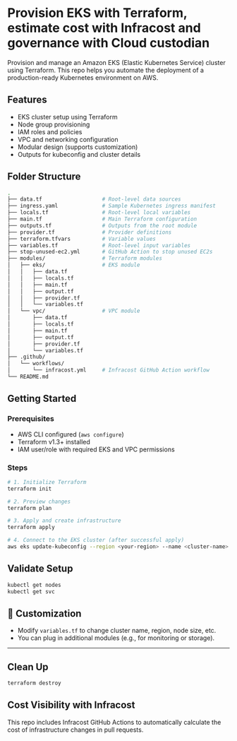 # Provision EKS with Terraform, estimate cost with Infracost and governance with Cloud custodian

Provision and manage an Amazon EKS (Elastic Kubernetes Service) cluster using Terraform. This repo helps you automate the deployment of a production-ready Kubernetes environment on AWS.

## Features

- EKS cluster setup using Terraform
- Node group provisioning
- IAM roles and policies
- VPC and networking configuration
- Modular design (supports customization)
- Outputs for kubeconfig and cluster details

## Folder Structure

```bash
.
├── data.tf                   # Root-level data sources
├── ingress.yaml              # Sample Kubernetes ingress manifest
├── locals.tf                 # Root-level local variables
├── main.tf                   # Main Terraform configuration
├── outputs.tf                # Outputs from the root module
├── provider.tf               # Provider definitions
├── terraform.tfvars          # Variable values
├── variables.tf              # Root-level input variables
├── stop-unused-ec2.yml       # GitHub Action to stop unused EC2s
├── modules/                  # Terraform modules
│   ├── eks/                  # EKS module
│   │   ├── data.tf
│   │   ├── locals.tf
│   │   ├── main.tf
│   │   ├── output.tf
│   │   ├── provider.tf
│   │   └── variables.tf
│   └── vpc/                  # VPC module
│       ├── data.tf
│       ├── locals.tf
│       ├── main.tf
│       ├── output.tf
│       ├── provider.tf
│       └── variables.tf
├── .github/
│   └── workflows/
│       └── infracost.yml     # Infracost GitHub Action workflow
└── README.md

```

## Getting Started

### Prerequisites

- AWS CLI configured (`aws configure`)
- Terraform v1.3+ installed
- IAM user/role with required EKS and VPC permissions

### Steps

```bash
# 1. Initialize Terraform
terraform init

# 2. Preview changes
terraform plan

# 3. Apply and create infrastructure
terraform apply

# 4. Connect to the EKS cluster (after successful apply)
aws eks update-kubeconfig --region <your-region> --name <cluster-name>
```

## Validate Setup

```bash
kubectl get nodes
kubectl get svc
```
## 📎 Customization

- Modify `variables.tf` to change cluster name, region, node size, etc.
- You can plug in additional modules (e.g., for monitoring or storage).

---

## Clean Up

```bash
terraform destroy
```

## Cost Visibility with Infracost
This repo includes Infracost GitHub Actions to automatically calculate the cost of infrastructure changes in pull requests.




